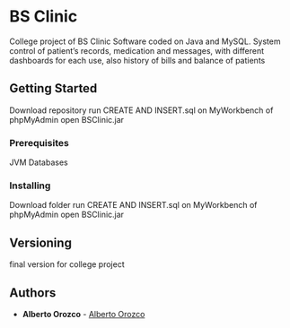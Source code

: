 # BS Clinic

College project of BS Clinic Software coded on Java and MySQL.
System control of patient’s records, medication and messages, with different dashboards for each use, also history of bills and balance of patients

## Getting Started

Download repository 
run CREATE AND INSERT.sql on MyWorkbench of phpMyAdmin
open BSClinic.jar 

### Prerequisites

JVM
Databases

### Installing

Download folder 
run CREATE AND INSERT.sql on MyWorkbench of phpMyAdmin
open BSClinic.jar 

## Versioning

final version for college project

## Authors

* **Alberto Orozco** - [Alberto Orozco](https://github.com/albertoorozco2)


